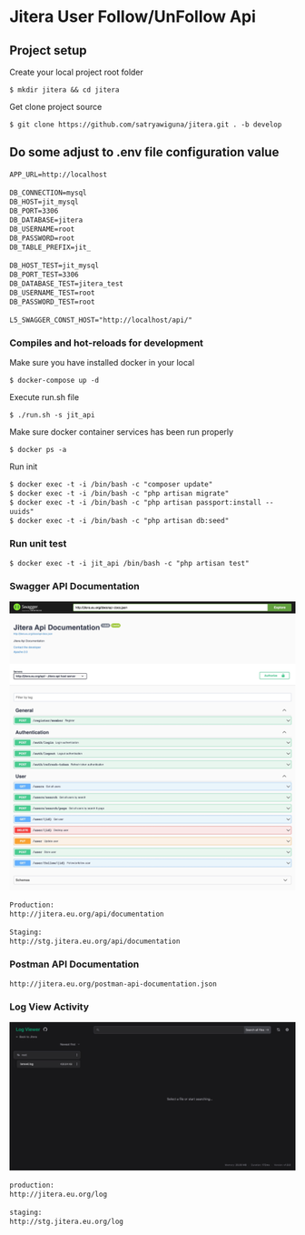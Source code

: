 # Jitera User Follow/UnFollow Api

## Project setup
Create your local project root folder
```
$ mkdir jitera && cd jitera
```
Get clone project source 
```
$ git clone https://github.com/satryawiguna/jitera.git . -b develop
```

## Do some adjust to .env file configuration value
```
APP_URL=http://localhost

DB_CONNECTION=mysql
DB_HOST=jit_mysql
DB_PORT=3306
DB_DATABASE=jitera
DB_USERNAME=root
DB_PASSWORD=root
DB_TABLE_PREFIX=jit_

DB_HOST_TEST=jit_mysql
DB_PORT_TEST=3306
DB_DATABASE_TEST=jitera_test
DB_USERNAME_TEST=root
DB_PASSWORD_TEST=root

L5_SWAGGER_CONST_HOST="http://localhost/api/"
```

### Compiles and hot-reloads for development
Make sure you have installed docker in your local
```
$ docker-compose up -d
```
Execute run.sh file
```
$ ./run.sh -s jit_api
```
Make sure docker container services has been run properly
```
$ docker ps -a
```
Run init
```
$ docker exec -t -i /bin/bash -c "composer update"
$ docker exec -t -i /bin/bash -c "php artisan migrate"
$ docker exec -t -i /bin/bash -c "php artisan passport:install --uuids"
$ docker exec -t -i /bin/bash -c "php artisan db:seed"

```

### Run unit test
```
$ docker exec -t -i jit_api /bin/bash -c "php artisan test"
```


### Swagger API Documentation
![alt text](./swagger-api-documentation.jpg)

```
Production:
http://jitera.eu.org/api/documentation

Staging:
http://stg.jitera.eu.org/api/documentation
```

### Postman API Documentation
```
http://jitera.eu.org/postman-api-documentation.json
```

### Log View Activity
![alt text](./log.jpg)
```
production:
http://jitera.eu.org/log

staging:
http://stg.jitera.eu.org/log
```
